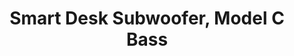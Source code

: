 ---
layout: project
active: true
permalink: /live_copper__smart_desk_woofer/
order: 08
title: "Smart Desk Subwoofer, Model C Bass"
client: "Livecopper"
year: 2022
sector: "Consumer electronics, smart home"
link: "https://livecopper.com/smart-desk-summary/"
description: “The Model C Bass subwoofer is a 150 Watt high-end woofer with customizable mid-range and bass, designed for home office use.”
brief: ”Livecopper, a startup aspiring to lead the market for smart desk accessories, approached Keydesign to design their first-generation products with a clear vision of future growth, keeping costs and functionality in balance. The Model C Bass subwoofer should offer premium sound in a form that fits the overall brand identity.” 
solution: “Model C bass subwoofer is engineered to deliver exceptional and customizable sound, while also allowing for easy assembly (DFA) to achieve a clean and brand-aligned visual design. The deep woofer sound bounces off the foot’s convex surface, dispersing throughout the entire room.”
quote:
awards:
Services:
- "design research"
- "ideation"
- "branding and identity" 
- "user-centered design"
- "prototyping"
- "3D CAD modeling"
- "design for manufacturing (DFM)"
- "design for assembly (DFA)"
- "photorealistic rendering"
- "color, material, finish selection (CMF)"
- "design documentation (tech pack)"
- "collaboration with engineers and developers"
- "manufacturing support"
main_image: "/assets/images/projects/live_copper__smart_desk_woofer/h_w_Smart desk woofer.jpg"
images:
 - "/assets/images/projects/live_copper__smart_desk_woofer/p_w_Smart desk woofer_01.jpg"
 - "/assets/images/projects/live_copper__smart_desk_woofer/p_w_Smart desk woofer_02.jpg"
 - "/assets/images/projects/live_copper__smart_desk_woofer/p_w_Smart desk woofer_03.jpg"
 - "/assets/images/projects/live_copper__smart_desk_woofer/p_w_Smart desk woofer_04.jpg"
 - "/assets/images/projects/live_copper__smart_desk_woofer/p_w_Smart desk woofer_05.jpg"

---